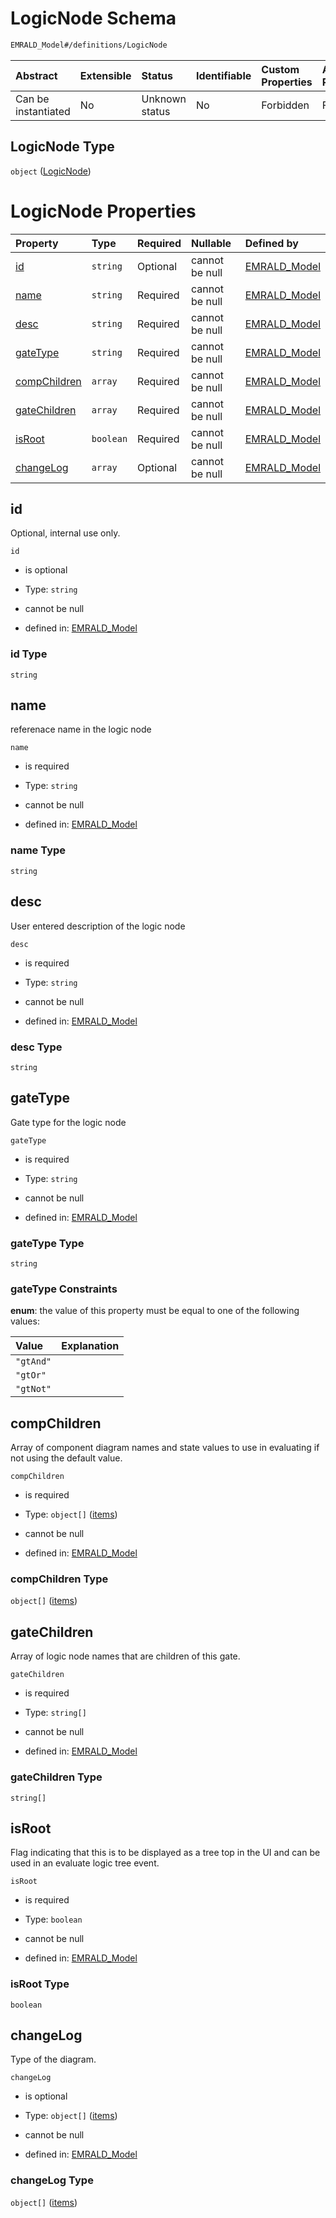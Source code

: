 # LogicNode Schema

```txt
EMRALD_Model#/definitions/LogicNode
```



| Abstract            | Extensible | Status         | Identifiable | Custom Properties | Additional Properties | Access Restrictions | Defined In                                                                                                    |
| :------------------ | :--------- | :------------- | :----------- | :---------------- | :-------------------- | :------------------ | :------------------------------------------------------------------------------------------------------------ |
| Can be instantiated | No         | Unknown status | No           | Forbidden         | Forbidden             | none                | [EMRALD_JsonSchemaV3_0.json*](../../../../../Emrald-UI/out/EMRALD_JsonSchemaV3_0.json "open original schema") |

## LogicNode Type

`object` ([LogicNode](emrald_jsonschemav3\_0-definitions-logicnode.md))

# LogicNode Properties

| Property                      | Type      | Required | Nullable       | Defined by                                                                                                                                           |
| :---------------------------- | :-------- | :------- | :------------- | :--------------------------------------------------------------------------------------------------------------------------------------------------- |
| [id](#id)                     | `string`  | Optional | cannot be null | [EMRALD_Model](emrald_jsonschemav3_0-definitions-logicnode-properties-id.md "EMRALD_Model#/definitions/LogicNode/properties/id")                     |
| [name](#name)                 | `string`  | Required | cannot be null | [EMRALD_Model](emrald_jsonschemav3_0-definitions-logicnode-properties-name.md "EMRALD_Model#/definitions/LogicNode/properties/name")                 |
| [desc](#desc)                 | `string`  | Required | cannot be null | [EMRALD_Model](emrald_jsonschemav3_0-definitions-logicnode-properties-desc.md "EMRALD_Model#/definitions/LogicNode/properties/desc")                 |
| [gateType](#gatetype)         | `string`  | Required | cannot be null | [EMRALD_Model](emrald_jsonschemav3_0-definitions-logicnode-properties-gatetype.md "EMRALD_Model#/definitions/LogicNode/properties/gateType")         |
| [compChildren](#compchildren) | `array`   | Required | cannot be null | [EMRALD_Model](emrald_jsonschemav3_0-definitions-compchild.md "EMRALD_Model#/definitions/LogicNode/properties/compChildren")                         |
| [gateChildren](#gatechildren) | `array`   | Required | cannot be null | [EMRALD_Model](emrald_jsonschemav3_0-definitions-logicnode-properties-gatechildren.md "EMRALD_Model#/definitions/LogicNode/properties/gateChildren") |
| [isRoot](#isroot)             | `boolean` | Required | cannot be null | [EMRALD_Model](emrald_jsonschemav3_0-definitions-logicnode-properties-isroot.md "EMRALD_Model#/definitions/LogicNode/properties/isRoot")             |
| [changeLog](#changelog)       | `array`   | Optional | cannot be null | [EMRALD_Model](emrald_jsonschemav3_0-definitions-changelog.md "EMRALD_Model#/definitions/LogicNode/properties/changeLog")                            |

## id

Optional, internal use only.

`id`

*   is optional

*   Type: `string`

*   cannot be null

*   defined in: [EMRALD_Model](emrald_jsonschemav3\_0-definitions-logicnode-properties-id.md "EMRALD_Model#/definitions/LogicNode/properties/id")

### id Type

`string`

## name

referenace name in the logic node

`name`

*   is required

*   Type: `string`

*   cannot be null

*   defined in: [EMRALD_Model](emrald_jsonschemav3\_0-definitions-logicnode-properties-name.md "EMRALD_Model#/definitions/LogicNode/properties/name")

### name Type

`string`

## desc

User entered description of the logic node

`desc`

*   is required

*   Type: `string`

*   cannot be null

*   defined in: [EMRALD_Model](emrald_jsonschemav3\_0-definitions-logicnode-properties-desc.md "EMRALD_Model#/definitions/LogicNode/properties/desc")

### desc Type

`string`

## gateType

Gate type for the logic node

`gateType`

*   is required

*   Type: `string`

*   cannot be null

*   defined in: [EMRALD_Model](emrald_jsonschemav3\_0-definitions-logicnode-properties-gatetype.md "EMRALD_Model#/definitions/LogicNode/properties/gateType")

### gateType Type

`string`

### gateType Constraints

**enum**: the value of this property must be equal to one of the following values:

| Value     | Explanation |
| :-------- | :---------- |
| `"gtAnd"` |             |
| `"gtOr"`  |             |
| `"gtNot"` |             |

## compChildren

Array of component diagram names and state values to use in evaluating if not using the default value.

`compChildren`

*   is required

*   Type: `object[]` ([items](emrald_jsonschemav3\_0-definitions-compchild-items.md))

*   cannot be null

*   defined in: [EMRALD_Model](emrald_jsonschemav3\_0-definitions-compchild.md "EMRALD_Model#/definitions/LogicNode/properties/compChildren")

### compChildren Type

`object[]` ([items](emrald_jsonschemav3\_0-definitions-compchild-items.md))

## gateChildren

Array of logic node names that are children of this gate.

`gateChildren`

*   is required

*   Type: `string[]`

*   cannot be null

*   defined in: [EMRALD_Model](emrald_jsonschemav3\_0-definitions-logicnode-properties-gatechildren.md "EMRALD_Model#/definitions/LogicNode/properties/gateChildren")

### gateChildren Type

`string[]`

## isRoot

Flag indicating that this is to be displayed as a tree top in the UI and can be used in an evaluate logic tree event.

`isRoot`

*   is required

*   Type: `boolean`

*   cannot be null

*   defined in: [EMRALD_Model](emrald_jsonschemav3\_0-definitions-logicnode-properties-isroot.md "EMRALD_Model#/definitions/LogicNode/properties/isRoot")

### isRoot Type

`boolean`

## changeLog

Type of the diagram.

`changeLog`

*   is optional

*   Type: `object[]` ([items](emrald_jsonschemav3\_0-definitions-changelog-items.md))

*   cannot be null

*   defined in: [EMRALD_Model](emrald_jsonschemav3\_0-definitions-changelog.md "EMRALD_Model#/definitions/LogicNode/properties/changeLog")

### changeLog Type

`object[]` ([items](emrald_jsonschemav3\_0-definitions-changelog-items.md))
